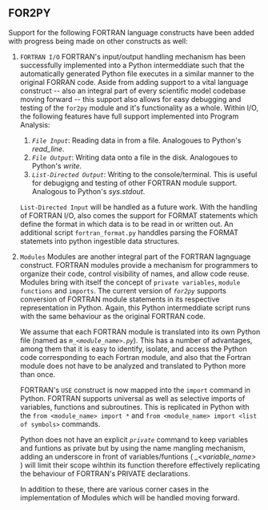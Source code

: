 ## FOR2PY

Support for the following FORTRAN language constructs have been added with progress being made on other constructs as well:
1. `FORTRAN I/O`
    FORTRAN's input/output handling mechanism has been successfully implemented into a Python intermeddiate such that the automatically generated Python file executes in a similar manner to the original FORRAN code. Aside from adding support to a vital language construct -- also an integral part of every scientific model codebase moving forward -- this support also allows for easy debugging and testing of the `for2py` module and it's functionality as a whole. Within I/O, the following features have full support implemented into Program Analysis:
    1. _`File Input`_: Reading data in from a file. Analogoues to Python's _read_line_.
    2. _`File Output`_: Writing data onto a file in the disk. Analogoues to Python's _write_.
    3. _`List-Directed Output`_: Writing to the console/terminal. This is useful for debugigng and testing of other FORTRAN module support. Analogous to Python's _sys.stdout_.

    `List-Directed Input` will be handled as a future work. With the handling of FORTRAN I/O, also comes the support for FORMAT statements which define the format in which data is to be read in or written out. An additional script `fortran_format.py` handdles parsing the FORMAT statemets into python ingestible data structures. 
    
2.  `Modules`
    Modules are another integral part of the FORTRAN lagnguage construct. FORTRAN modules provide a mechanism for programmers to organize their code, control visibility of names, and allow code reuse. Modules bring with itself the concept of `private variables`, `module functions` and `imports`. The current version of _`for2py`_ supports conversion of FORTRAN module statements in its respective representation in Python. Again, this Python intermeddiate script runs with the same behaviour as the original FORTRAN code.
    
    We assume that each FORTRAN module is translated into its own Python file (named as _`m_<module_name>.py`_).  This has a number of advantages, among them that it is easy to identify, isolate, and access the Python code corresponding to each Fortran module, and also that the Fortran module does not have to be analyzed and translated to Python more than once.
    
    FORTRAN's `USE` construct is now mapped into the `import` command in Python. FORTRAN supports universal as well as selective imports of variables, functions and subroutines. This is replicated in Python with the `from <module_name> import *` and `from <module_name> import <list of symbols>` commands.
    
    Python does not have an explicit _`private`_ command to keep variables and funtions as private but by using the name mangling mechanism, adding an underscore in front of variables/funtions ( _\_<variable_name>_ ) will limit their scope wihthin its function therefore effectively replicating the behaviour of FORTRAN's PRIVATE declarations.
    
    In addition to these, there are various corner cases in the implementation of Modules which will be handled moving forward.
